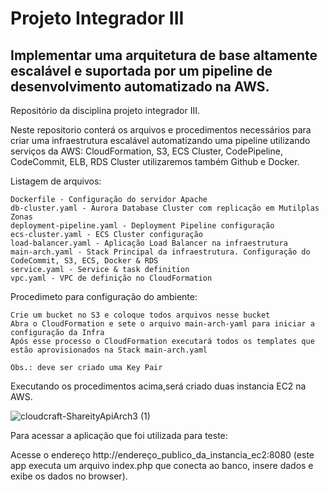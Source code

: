 # Projeto Integrador III
## Implementar uma arquitetura de base altamente escalável e suportada por um pipeline de desenvolvimento automatizado na AWS.
Repositório da disciplina projeto integrador III.

Neste repositorio conterá os arquivos e procedimentos necessários para criar uma infraestrutura escalável automatizando uma pipeline utilizando serviços da AWS: CloudFormation, S3, ECS Cluster, CodePipeline, CodeCommit, ELB, RDS Cluster utilizaremos também Github e Docker.

Listagem de arquivos:

    Dockerfile - Configuração do servidor Apache
    db-cluster.yaml - Aurora Database Cluster com replicação em Mutilplas Zonas
    deployment-pipeline.yaml - Deployment Pipeline configuração
    ecs-cluster.yaml - ECS Cluster configuração
    load-balancer.yaml - Aplicação Load Balancer na infraestrutura 
    main-arch.yaml - Stack Principal da infraestrutura. Configuração do CodeCommit, S3, ECS, Docker & RDS
    service.yaml - Service & task definition 
    vpc.yaml - VPC de definição no CloudFormation

Procedimeto para configuração do ambiente:

    Crie um bucket no S3 e coloque todos arquivos nesse bucket
    Abra o CloudFormation e sete o arquivo main-arch-yaml para iniciar a configuração da Infra
    Após esse processo o CloudFormation executará todos os templates que estão aprovisionados na Stack main-arch.yaml
    
    Obs.: deve ser criado uma Key Pair
    
Executando os procedimentos acima,será criado duas instancia EC2 na AWS.

![cloudcraft-ShareityApiArch3 (1)](https://user-images.githubusercontent.com/39780604/56631269-f6fdd280-662a-11e9-80fa-c257a867eab3.png)


Para acessar a aplicação que foi utilizada para teste:

Acesse o endereço http://endereço_publico_da_instancia_ec2:8080 (este app executa um arquivo index.php que conecta ao banco, insere dados e exibe os dados no browser).



      
